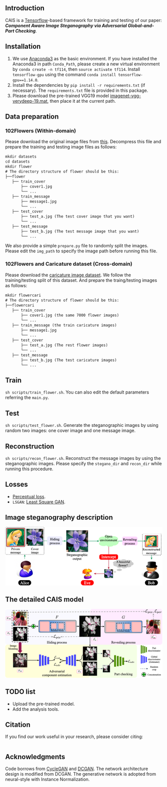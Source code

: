 ## Introduction
CAIS is a [Tensorflow](http://tensorflow.org/)-based framework for training and testing of our paper: ***Component Aware Image Steganography via Adversarial Global-and-Part Checking***.

## Installation
1. We use [Anaconda3](https://www.anaconda.com/products/individual) as the basic environment. If you have installed the Anaconda3 in path `Conda_Path`, please create a new virtual environment by `conda create -n tf114`, then `source activate tf114`. Install `tensorflow-gpu` using the command `conda install tensorflow-gpu==1.14.0`.
2. Install the dependencies by `pip install -r requirements.txt` (if necessary). The `requirements.txt` file is provided in this package.
3. Please download the pre-trained VGG19 model [imagenet-vgg-verydeep-19.mat](https://www.vlfeat.org/matconvnet/models/imagenet-vgg-verydeep-19.mat), then place it at the current path.

## Data preparation
### 102Flowers (Within-domain)
Please download the original image files from [this](http://www.robots.ox.ac.uk/~vgg/data/flowers/102/102flowers.tgz). Decompress this file and prepare the training and testing image files as follows: 
```
mkdir datasets
cd datasets
mkdir flower
# The directory structure of flower should be this:
├──flower
   ├── train_cover
       ├── cover1.jpg 
       └── ...
   ├── train_message
       ├── message1.jpg 
       └── ...
   ├── test_cover
       ├── test_a.jpg (The test cover image that you want)
       └── ... 
   ├── test_message
       ├── test_b.jpg (The test message image that you want)
       └── ... 
```
We also provide a simple `prepare.py` file to randomly split the images. Please edit the `img_path` to specify the image path before running this file.

### 102Flowers and Caricature dataset (Cross-domain)
Please download the [caricature image dataset](https://www.kaggle.com/ranjeetapegu/caricature-image). We follow the training/testing split of this dataset. And prepare the traing/testing images as follows:
```
mkdir flowercari
# The directory structure of flower should be this:
├──flowercari
   ├── train_cover
       ├── cover1.jpg (the same 7000 flower images)
       └── ...
   ├── train_message (the train caricature images)
       ├── message1.jpg 
       └── ...
   ├── test_cover
       ├── test_a.jpg (The rest flower images)
       └── ... 
   ├── test_message
       ├── test_b.jpg (The test caricature images)
       └── ... 
```

## Train
`sh scripts/train_flower.sh`.
You can also edit the default parameters referring the `main.py`.

## Test
`sh scripts/test_flower.sh`. Generate the steganographic images by using random two images: one cover image and one message image.

## Reconstruction
`sh scripts/recon_flower.sh`. Reconstruct the message images by using the steganographic images. Please specify the `stegano_dir` and `recon_dir` while running this procedure.

## Losses
- [Perceptual loss](https://arxiv.org/abs/1603.08155).
- `LSGAN`: [Least Square GAN](https://arxiv.org/abs/1703.07737).

## Image steganography description
![Demo illustrtion](figures/demo.png)

## The detailed CAIS model
![Overview framework](figures/framework.png)

## TODO list
* Upload the pre-trained model.
* Add the analysis tools.

## Citation

If you find our work useful in your research, please consider citing:

```bibtex

```

## Acknowledgments
Code borrows from [CycleGAN](https://github.com/junyanz/CycleGAN) and [DCGAN](https://github.com/carpedm20/DCGAN-tensorflow). The network architecture design is modified from DCGAN. The generative network is adopted from neural-style with Instance Normalization.